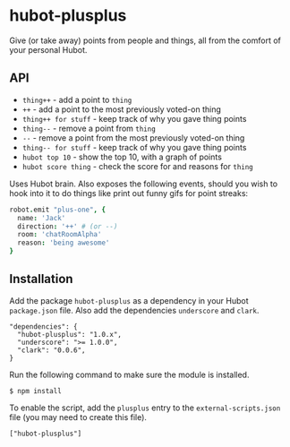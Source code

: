 hubot-plusplus
==============

Give (or take away) points from people and things, all from the comfort of your
personal Hubot.

API
---

* `thing++` - add a point to `thing`
* `++` - add a point to the most previously voted-on thing
* `thing++ for stuff` - keep track of why you gave thing points
* `thing--` - remove a point from `thing`
* `--` - remove a point from the most previously voted-on thing
* `thing-- for stuff` - keep track of why you gave thing points
* `hubot top 10` - show the top 10, with a graph of points
* `hubot score thing` - check the score for and reasons for `thing`

Uses Hubot brain. Also exposes the following events, should you wish to hook
into it to do things like print out funny gifs for point streaks:

```coffeescript
robot.emit "plus-one", {
  name: 'Jack'
  direction: '++' # (or --)
  room: 'chatRoomAlpha'
  reason: 'being awesome'
}
```

## Installation

Add the package `hubot-plusplus` as a dependency in your Hubot `package.json`
file.  Also add the dependencies `underscore` and `clark`.

```
"dependencies": {
  "hubot-plusplus": "1.0.x",
  "underscore": ">= 1.0.0",
  "clark": "0.0.6",
}
```

Run the following command to make sure the module is installed.

    $ npm install

To enable the script, add the `plusplus` entry to the `external-scripts.json`
file (you may need to create this file).

    ["hubot-plusplus"]

